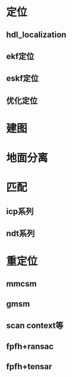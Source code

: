 <!--
 * @Author: Wang Feng
 * @Date: 2021-11-05 14:35:43
 * @LastEditTime: 2021-11-05 14:42:39
 * @LastEditors: Please set LastEditors
 * @Description: In User Settings Edit
 * @FilePath: /study/opensources_and_basic/opensources_and_basic_list.md
-->
# 定位
## hdl_localization
## ekf定位
## eskf定位
## 优化定位

# 建图

# 地面分离

# 匹配
## icp系列
## ndt系列


# 重定位
## mmcsm
## gmsm
## scan context等
## fpfh+ransac
## fpfh+tensar
